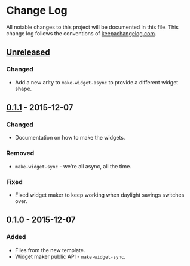 # Change Log
All notable changes to this project will be documented in this file. This change log follows the conventions of [keepachangelog.com](http://keepachangelog.com/).

## [Unreleased][unreleased]
### Changed
- Add a new arity to `make-widget-async` to provide a different widget shape.

## [0.1.1] - 2015-12-07
### Changed
- Documentation on how to make the widgets.

### Removed
- `make-widget-sync` - we're all async, all the time.

### Fixed
- Fixed widget maker to keep working when daylight savings switches over.

## 0.1.0 - 2015-12-07
### Added
- Files from the new template.
- Widget maker public API - `make-widget-sync`.

[unreleased]: https://github.com/your-name/stats/compare/0.1.1...HEAD
[0.1.1]: https://github.com/your-name/stats/compare/0.1.0...0.1.1
